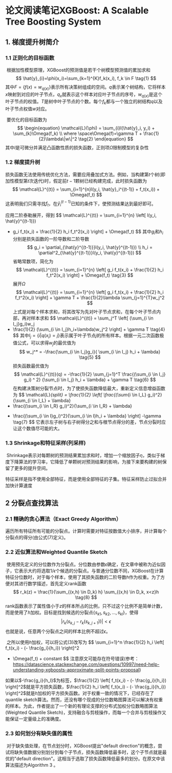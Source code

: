 # 论文阅读笔记XGBoost: A Scalable Tree Boosting System 



## 1. 梯度提升树简介

### 1.1 正则化的目标函数

​	根据加性模型原理，XGBoost的预测值是若干个树模型预测值的累加求和
$$
\hat{y}_{i}=\phi(x_i)=\sum_{k=1}^{K}f_k(x_i), f_k \in F \tag{1}
$$
其中$F=\{f(x) = w_{q(x)}\}$表示所有决策树组成的空间。$q$表示某个树结构，它将样本$x$映射到对应的叶子节点，$q_{x}$就表示这个样本对应叶子节点的序号，$w_{q(x)}$是这个叶子节点的权值。$T$是树中叶子节点的个数。每个$f_k$都与一个独立的树结构$q$以及叶子节点权值$w$对应。

​		要优化的目标函数为
$$
\begin{equation}
\mathcal{L}(\phi) = \sum_{i}l(\hat{y}_i, y_i) + \sum_{k}\Omega(f_k) \\
where \space\Omega(f)=\gamma T + \frac{1}{2}\lambda\|w\|^2  \tag{2}
\end{equation}
$$
其中$l$是可微分并满足凸函数性质的损失函数，正则项$\Omega$限制模型的复杂性

### 1.2 梯度提升树

​		损失函数无法使用传统优化方法，需要应用叠加式方法。例如，当构建第$t$个树(即加性模型第$t$次迭代)时，假定前$t-1$颗树已经构建完成，此时损失函数为
$$
\mathcal{L}^{(t)} = \sum_{i=1}^{n}l(y_i, \hat{y}_i^{(t-1)} + f_t(x_i)) + \Omega(f_t)
$$
这表明我们只需寻找$f_t$，在$\hat{y}_i^{(t-1)}$已知的条件下，使预测结果达到最好即可。

应用二阶泰勒展开，得到
$$
\mathcal{L}^{(t)} = \sum_{i=1}^{n} \left[ l(y_i, \hat{y}^{(t-1)}) 
 + g_i f_t(x_i) + \frac{1}{2} h_i f_t^2(x_i) \right] + \Omega(f_t)
$$
其中$g_i$和$h_i$分别是损失函数的一阶导数和二阶导数
$$
g_i = \partial_{\hat{y}^{(t-1)}}l(y_i, \hat{y}^{(t-1)}) \\
h_i = \partial^2_{\hat{y}^{(t-1)}}l(y_i, \hat{y}^{(t-1)})
$$
省略常数项，简化为
$$
\mathcal{L}^{(t)} = \sum_{i=1}^{n} \left[ g_i f_t(x_i) + \frac{1}{2} h_i f_t^2(x_i) \right]  + \Omega(f_t)  \tag{3}
$$
展开$\Omega$
$$
\mathcal{L}^{(t)} = \sum_{i=1}^{n} \left[ g_i f_t(x_i) + \frac{1}{2} h_i f_t^2(x_i) \right]  + \gamma T + \frac{1}{2}\lambda \sum_{j=1}^{T}w_j^2
$$
上式是对每个样本求和，将其改写为先对叶子节点求和，在每个叶子节点内部，再对样本求和
$$
\mathcal{L}^{(t)} = \sum_j^T \left[ (\sum_{i \in I_j}g_i)w_j 
+ \frac{1}{2} (\sum_{i \in I_j}h_i+\lambda)w_j^2 \right] + \gamma T \tag{4}
$$
其中$I_j=\{i|q(x_i)=j\}$表示属于叶子节点$j$的所有样本。根据一元二次函数极值公式，可以求得$w_j$的最优值为
$$
w_j^* = -\frac{\sum_{i \in I_j}g_i}{ \sum_{i \in I_j} h_i + \lambda} \tag{5}
$$
损失函数最优值为
$$
\mathcal{L}^{(t)}(q) = -\frac{1}{2} \sum_{j=1}^T 
\frac{(\sum_{i \in I_j} g_i) ^ 2} {\sum_{i \in I_j} h_i + \lambda} + \gamma T \tag{6}
$$
在构建决策树分裂节点时，为了使损失函数降低最大，重新定义信息增益函数为
$$
\mathcal{L}_{split} = \frac{1}{2} \left[ 
\frac{(\sum_{i \in I_L} g_i)^2}{\sum_{i \in I_L} + \lambda} 
+ \frac{(\sum_{i \in I_R} g_i)^2}{\sum_{i \in I_R} + \lambda} 
- \frac{(\sum_{i \in I}g_i)^2}{\sum_{i \in I}h_i + \lambda}
\right] -\gamma \tag{7}
$$
它表示左子树与右子树得分之和与根节点得分的差，节点分裂时应让这个数值尽可能的大。

### 1.3 Shrinkage和特征采样(列采样)

​		Shrinkage表示对每颗树的预测结果累加求和时，增加一个缩放因子$\eta$，类似于梯度下降算法的学习率，它降低了单颗树对预测结果的影响，为接下来要构建的树保留了更多的提升空间。

​		特征采样是指不使用全部特征，而是使用全部特征的子集。特征采样防止过拟合并加快计算速度



## 2 分裂点查找算法

### 2.1 精确的贪心算法（Exact Greedy Algorithm）

​		遍历所有特征所有可能的分裂点。计算时需要对特征按数值大小排序，并计算每个分裂点的得分(由公式(7)定义)。

### 2.2 近似算法和Weighted Quantile Sketch

​		使用预先定义的分位数作为分裂点。分位数由参数$\epsilon$确定，在文章中被称为近似因子，它表示大约将选取$1/\epsilon$个候选的分裂点。与普通分位数不同，XGBoost在计算特征分位数时，对于每个样本，使用了其损失函数的二阶导数$h$作为权重。为了方便对其进行数学描述，首先定义rank函数
$$
r_k(z) = \frac{1}{\sum_{(x,h) \in D_k} h} \sum_{(x,h) \in D_k, x<z}h \tag{8}
$$
rank函数表示了属性值小于$z$的样本所占的比例，只不过这个比例不是简单计数，而是使用了$h$加权。目标是找到候选的分裂点$\{s_{k1}, s_{k2}, ..., s_{kl}\}$，使得
$$
| r_k(s_{k, j} - r_k(s_{k, j+1}))|< \epsilon \tag{9}
$$
也就是说，任意两个分裂点之间的样本比例不超过$\epsilon$。

​		之所以使用$h$加权，可以将公式(3)改写为
$$
\sum_{i=1}^n \frac{1}{2} h_i \left[ f_t(x_i) - (- \frac{g_i}{h_i}) \right]^2 
+ \Omega(f_t) + constant
$$
注意原文可能存在符号错误(参考：https://datascience.stackexchange.com/questions/10997/need-help-understanding-xgboosts-approximate-split-points-proposal)

如果以$-\frac{g_i}{h_I}$为标签，$\frac{1}{2} \left[ f_t(x_i) - (- \frac{g_i}{h_i}) \right]^2$就是平方损失函数，$\frac{1}{2} h_i \left[ f_t(x_i) - (- \frac{g_i}{h_i}) \right]^2$就是$h$加权的平方损失函数。对于权重一致的情况下，已经存在了quantile sketch算法。然而，还没有哪个现成的分位数略图算法可以解决有权重的样本。为此，作者提出了一个新的有理论支撑的分布式加权分位数略图算法(Weighted Quantile Sketch)，支持融合与剪枝操作，而每一个合并与剪枝操作又能保证一定量级上的准确度。

### 2.3 如何划分有缺失值的属性

​		对于缺失值处理，在节点划分时，XGBoost提出"default direction"的概念，尝试将缺失值数据分别划分到每个子节点，损失函数降低最多时，这个子节点就是最优的"default direction"。这相当于选取了损失函数降低最多的划分。在原文中该算法描述为Algorithm 3 。
